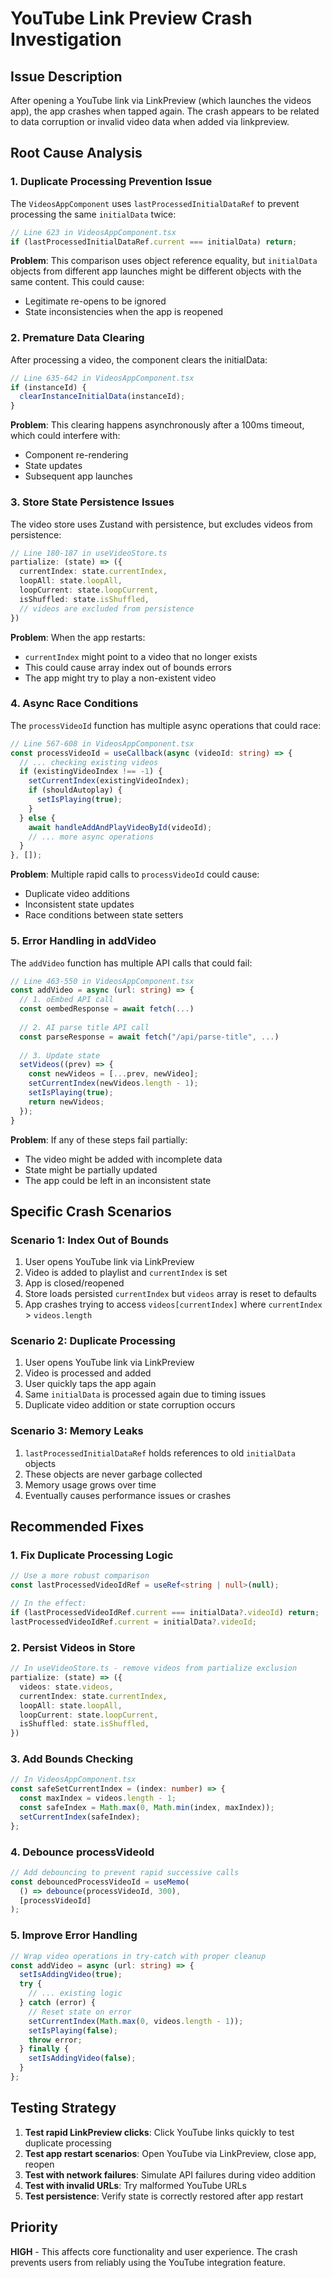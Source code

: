 # YouTube Link Preview Crash Investigation

## Issue Description
After opening a YouTube link via LinkPreview (which launches the videos app), the app crashes when tapped again. The crash appears to be related to data corruption or invalid video data when added via linkpreview.

## Root Cause Analysis

### 1. **Duplicate Processing Prevention Issue**
The `VideosAppComponent` uses `lastProcessedInitialDataRef` to prevent processing the same `initialData` twice:

```typescript
// Line 623 in VideosAppComponent.tsx
if (lastProcessedInitialDataRef.current === initialData) return;
```

**Problem**: This comparison uses object reference equality, but `initialData` objects from different app launches might be different objects with the same content. This could cause:
- Legitimate re-opens to be ignored
- State inconsistencies when the app is reopened

### 2. **Premature Data Clearing**
After processing a video, the component clears the initialData:

```typescript
// Line 635-642 in VideosAppComponent.tsx
if (instanceId) {
  clearInstanceInitialData(instanceId);
}
```

**Problem**: This clearing happens asynchronously after a 100ms timeout, which could interfere with:
- Component re-rendering
- State updates
- Subsequent app launches

### 3. **Store State Persistence Issues**
The video store uses Zustand with persistence, but excludes videos from persistence:

```typescript
// Line 180-187 in useVideoStore.ts
partialize: (state) => ({
  currentIndex: state.currentIndex,
  loopAll: state.loopAll,
  loopCurrent: state.loopCurrent,
  isShuffled: state.isShuffled,
  // videos are excluded from persistence
})
```

**Problem**: When the app restarts:
- `currentIndex` might point to a video that no longer exists
- This could cause array index out of bounds errors
- The app might try to play a non-existent video

### 4. **Async Race Conditions**
The `processVideoId` function has multiple async operations that could race:

```typescript
// Line 567-608 in VideosAppComponent.tsx
const processVideoId = useCallback(async (videoId: string) => {
  // ... checking existing videos
  if (existingVideoIndex !== -1) {
    setCurrentIndex(existingVideoIndex);
    if (shouldAutoplay) {
      setIsPlaying(true);
    }
  } else {
    await handleAddAndPlayVideoById(videoId);
    // ... more async operations
  }
}, []);
```

**Problem**: Multiple rapid calls to `processVideoId` could cause:
- Duplicate video additions
- Inconsistent state updates
- Race conditions between state setters

### 5. **Error Handling in addVideo**
The `addVideo` function has multiple API calls that could fail:

```typescript
// Line 463-550 in VideosAppComponent.tsx
const addVideo = async (url: string) => {
  // 1. oEmbed API call
  const oembedResponse = await fetch(...)
  
  // 2. AI parse title API call
  const parseResponse = await fetch("/api/parse-title", ...)
  
  // 3. Update state
  setVideos((prev) => {
    const newVideos = [...prev, newVideo];
    setCurrentIndex(newVideos.length - 1);
    setIsPlaying(true);
    return newVideos;
  });
}
```

**Problem**: If any of these steps fail partially:
- The video might be added with incomplete data
- State might be partially updated
- The app could be left in an inconsistent state

## Specific Crash Scenarios

### Scenario 1: Index Out of Bounds
1. User opens YouTube link via LinkPreview
2. Video is added to playlist and `currentIndex` is set
3. App is closed/reopened
4. Store loads persisted `currentIndex` but `videos` array is reset to defaults
5. App crashes trying to access `videos[currentIndex]` where `currentIndex` > `videos.length`

### Scenario 2: Duplicate Processing
1. User opens YouTube link via LinkPreview
2. Video is processed and added
3. User quickly taps the app again
4. Same `initialData` is processed again due to timing issues
5. Duplicate video addition or state corruption occurs

### Scenario 3: Memory Leaks
1. `lastProcessedInitialDataRef` holds references to old `initialData` objects
2. These objects are never garbage collected
3. Memory usage grows over time
4. Eventually causes performance issues or crashes

## Recommended Fixes

### 1. **Fix Duplicate Processing Logic**
```typescript
// Use a more robust comparison
const lastProcessedVideoIdRef = useRef<string | null>(null);

// In the effect:
if (lastProcessedVideoIdRef.current === initialData?.videoId) return;
lastProcessedVideoIdRef.current = initialData?.videoId;
```

### 2. **Persist Videos in Store**
```typescript
// In useVideoStore.ts - remove videos from partialize exclusion
partialize: (state) => ({
  videos: state.videos,
  currentIndex: state.currentIndex,
  loopAll: state.loopAll,
  loopCurrent: state.loopCurrent,
  isShuffled: state.isShuffled,
})
```

### 3. **Add Bounds Checking**
```typescript
// In VideosAppComponent.tsx
const safeSetCurrentIndex = (index: number) => {
  const maxIndex = videos.length - 1;
  const safeIndex = Math.max(0, Math.min(index, maxIndex));
  setCurrentIndex(safeIndex);
};
```

### 4. **Debounce processVideoId**
```typescript
// Add debouncing to prevent rapid successive calls
const debouncedProcessVideoId = useMemo(
  () => debounce(processVideoId, 300),
  [processVideoId]
);
```

### 5. **Improve Error Handling**
```typescript
// Wrap video operations in try-catch with proper cleanup
const addVideo = async (url: string) => {
  setIsAddingVideo(true);
  try {
    // ... existing logic
  } catch (error) {
    // Reset state on error
    setCurrentIndex(Math.max(0, videos.length - 1));
    setIsPlaying(false);
    throw error;
  } finally {
    setIsAddingVideo(false);
  }
};
```

## Testing Strategy

1. **Test rapid LinkPreview clicks**: Click YouTube links quickly to test duplicate processing
2. **Test app restart scenarios**: Open YouTube via LinkPreview, close app, reopen
3. **Test with network failures**: Simulate API failures during video addition
4. **Test with invalid URLs**: Try malformed YouTube URLs
5. **Test persistence**: Verify state is correctly restored after app restart

## Priority

**HIGH** - This affects core functionality and user experience. The crash prevents users from reliably using the YouTube integration feature.